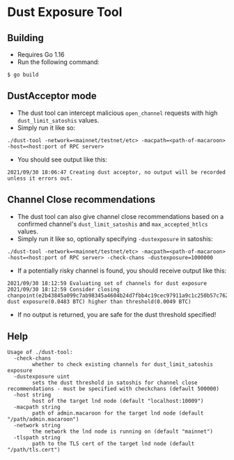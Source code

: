 # Dust Exposure Tool

## Building
- Requires Go 1.16
- Run the following command:
```
$ go build
```

## DustAcceptor mode
- The dust tool can intercept malicious `open_channel` requests with high `dust_limit_satoshis` values.
- Simply run it like so:
```
./dust-tool -network=<mainnet/testnet/etc> -macpath=<path-of-macaroon> -host=<host:port of RPC server>
```
- You should see output like this:
```
2021/09/30 18:06:47 Creating dust acceptor, no output will be recorded unless it errors out.
```

## Channel Close recommendations
- The dust tool can also give channel close recommendations based on a confirmed channel's `dust_limit_satoshis` and `max_accepted_htlcs` values.
- Simply run it like so, optionally specifying `-dustexposure` in satoshis:
```
./dust-tool -network=<mainnet/testnet/etc> -macpath=<path-of-macaroon> -host=<host:port of RPC server> -check-chans -dustexposure=1000000
```
- If a potentially risky channel is found, you should receive output like this:
```
2021/09/30 18:12:59 Evaluating set of channels for dust exposure
2021/09/30 18:12:59 Consider closing chanpoint(e2b43845a099c7ab98345a4604b24d7fbb4c19cec97911a9c1c250b57c762220:0), dust exposure(0.0483 BTC) higher than threshold(0.0049 BTC)
```
- If no output is returned, you are safe for the dust threshold specified!

## Help
```
Usage of ./dust-tool:
  -check-chans
        whether to check existing channels for dust_limit_satoshis exposure
  -dustexposure uint
        sets the dust threshold in satoshis for channel close recommendations - must be specified with checkchans (default 500000)
  -host string
        host of the target lnd node (default "localhost:10009")
  -macpath string
        path of admin.macaroon for the target lnd node (default "/path/admin.macaroon")
  -network string
        the network the lnd node is running on (default "mainnet")
  -tlspath string
        path to the TLS cert of the target lnd node (default "/path/tls.cert")
```